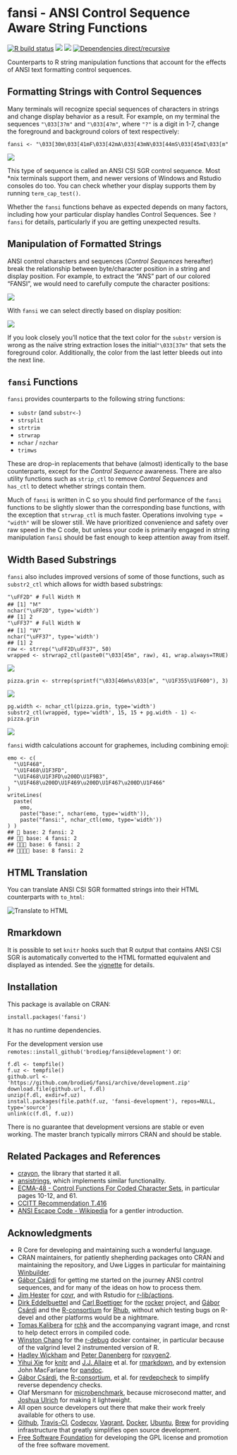 <!-- README.md is generated from README.Rmd. Please edit that file
library(rmarkdown)
render('README.Rmd', output_format=md_document())
render('README.Rmd', output_format=html_document())
 -->
fansi - ANSI Control Sequence Aware String Functions
====================================================

[![R build
status](https://github.com/brodieG/fansi/workflows/R-CMD-check/badge.svg)](https://github.com/brodieG/fansi/actions)
[![](https://codecov.io/gh/brodieG/fansi/branch/master/graphs/badge.svg?branch=master)](https://codecov.io/github/brodieG/fansi?branch=master)
[![](http://www.r-pkg.org/badges/version/fansi)](https://cran.r-project.org/package=fansi)
[![Dependencies
direct/recursive](https://tinyverse.netlify.app/badge/fansi)](https://tinyverse.netlify.app/)

Counterparts to R string manipulation functions that account for the
effects of ANSI text formatting control sequences.

Formatting Strings with Control Sequences
-----------------------------------------

Many terminals will recognize special sequences of characters in strings
and change display behavior as a result. For example, on my terminal the
sequences `"\033[3?m"` and `"\033[4?m"`, where `"?"` is a digit in 1-7,
change the foreground and background colors of text respectively: <!--
We tried to do everything using to_html, but github suppresses all html
-->

    fansi <- "\033[30m\033[41mF\033[42mA\033[43mN\033[44mS\033[45mI\033[m"

![](https://raw.githubusercontent.com/brodieG/fansi/rc/extra/images/fansi-1.png)

This type of sequence is called an ANSI CSI SGR control sequence. Most
\*nix terminals support them, and newer versions of Windows and Rstudio
consoles do too. You can check whether your display supports them by
running `term_cap_test()`.

Whether the `fansi` functions behave as expected depends on many
factors, including how your particular display handles Control
Sequences. See `?fansi` for details, particularly if you are getting
unexpected results.

Manipulation of Formatted Strings
---------------------------------

ANSI control characters and sequences (*Control Sequences* hereafter)
break the relationship between byte/character position in a string and
display position. For example, to extract the “ANS” part of our colored
“FANSI”, we would need to carefully compute the character positions:

![](https://raw.githubusercontent.com/brodieG/fansi/rc/extra/images/fansi-2.png)

With `fansi` we can select directly based on display position:

![](https://raw.githubusercontent.com/brodieG/fansi/rc/extra/images/fansi-3.png)

If you look closely you’ll notice that the text color for the `substr`
version is wrong as the naïve string extraction loses the
initial`"\033[37m"` that sets the foreground color. Additionally, the
color from the last letter bleeds out into the next line.

`fansi` Functions
-----------------

`fansi` provides counterparts to the following string functions:

-   `substr` (and `substr<-`)
-   `strsplit`
-   `strtrim`
-   `strwrap`
-   `nchar` / `nzchar`
-   `trimws`

These are drop-in replacements that behave (almost) identically to the
base counterparts, except for the *Control Sequence* awareness. There
are also utility functions such as `strip_ctl` to remove *Control
Sequences* and `has_ctl` to detect whether strings contain them.

Much of `fansi` is written in C so you should find performance of the
`fansi` functions to be slightly slower than the corresponding base
functions, with the exception that `strwrap_ctl` is much faster.
Operations involving `type = "width"` will be slower still. We have
prioritized convenience and safety over raw speed in the C code, but
unless your code is primarily engaged in string manipulation `fansi`
should be fast enough to keep attention away from itself.

Width Based Substrings
----------------------

`fansi` also includes improved versions of some of those functions, such
as `substr2_ctl` which allows for width based substrings:

    "\uFF2D" # Full Width M
    ## [1] "Ｍ"
    nchar("\uFF2D", type='width')
    ## [1] 2
    "\uFF37" # Full Width W
    ## [1] "Ｗ"
    nchar("\uFF37", type='width')
    ## [1] 2
    raw <- strrep("\uFF2D\uFF37", 50)
    wrapped <- strwrap2_ctl(paste0("\033[45m", raw), 41, wrap.always=TRUE)

![](https://raw.githubusercontent.com/brodieG/fansi/rc/extra/images/wrapped-1.png)

    pizza.grin <- strrep(sprintf("\033[46m%s\033[m", "\U1F355\U1F600"), 3)

![](https://raw.githubusercontent.com/brodieG/fansi/rc/extra/images/pizza-grin.png)

    pg.width <- nchar_ctl(pizza.grin, type='width')
    substr2_ctl(wrapped, type='width', 15, 15 + pg.width - 1) <- pizza.grin

![](https://raw.githubusercontent.com/brodieG/fansi/rc/extra/images/wrapped-2.png)

`fansi` width calculations account for graphemes, including combining
emoji:

    emo <- c(
      "\U1F468",
      "\U1F468\U1F3FD",
      "\U1F468\U1F3FD\u200D\U1F9B3",
      "\U1F468\u200D\U1F469\u200D\U1F467\u200D\U1F466"
    )
    writeLines(
      paste(
        emo,
        paste("base:", nchar(emo, type='width')),
        paste("fansi:", nchar_ctl(emo, type='width'))
    ) )
    ## 👨 base: 2 fansi: 2
    ## 👨🏽 base: 4 fansi: 2
    ## 👨🏽‍🦳 base: 6 fansi: 2
    ## 👨‍👩‍👧‍👦 base: 8 fansi: 2

HTML Translation
----------------

You can translate ANSI CSI SGR formatted strings into their HTML
counterparts with `to_html`:

![Translate to
HTML](https://raw.githubusercontent.com/brodieG/fansi/rc/extra/images/sgr_to_html.png)

Rmarkdown
---------

It is possible to set `knitr` hooks such that R output that contains
ANSI CSI SGR is automatically converted to the HTML formatted equivalent
and displayed as intended. See the
[vignette](https://htmlpreview.github.io/?https://raw.githubusercontent.com/brodieG/fansi/rc/extra/sgr-in-rmd.html)
for details.

Installation
------------

This package is available on CRAN:

    install.packages('fansi')

It has no runtime dependencies.

For the development version use
`remotes::install_github('brodieg/fansi@development')` or:

    f.dl <- tempfile()
    f.uz <- tempfile()
    github.url <- 'https://github.com/brodieG/fansi/archive/development.zip'
    download.file(github.url, f.dl)
    unzip(f.dl, exdir=f.uz)
    install.packages(file.path(f.uz, 'fansi-development'), repos=NULL, type='source')
    unlink(c(f.dl, f.uz))

There is no guarantee that development versions are stable or even
working. The master branch typically mirrors CRAN and should be stable.

Related Packages and References
-------------------------------

-   [crayon](https://github.com/r-lib/crayon), the library that started
    it all.
-   [ansistrings](https://github.com/r-lib/ansistrings/), which
    implements similar functionality.
-   [ECMA-48 - Control Functions For Coded Character
    Sets](https://www.ecma-international.org/publications-and-standards/standards/ecma-48/),
    in particular pages 10-12, and 61.
-   [CCITT Recommendation
    T.416](https://www.itu.int/rec/dologin_pub.asp?lang=e&id=T-REC-T.416-199303-I!!PDF-E&type=items)
-   [ANSI Escape Code -
    Wikipedia](https://en.wikipedia.org/wiki/ANSI_escape_code) for a
    gentler introduction.

Acknowledgments
---------------

-   R Core for developing and maintaining such a wonderful language.
-   CRAN maintainers, for patiently shepherding packages onto CRAN and
    maintaining the repository, and Uwe Ligges in particular for
    maintaining [Winbuilder](https://win-builder.r-project.org/).
-   [Gábor Csárdi](https://github.com/gaborcsardi) for getting me
    started on the journey ANSI control sequences, and for many of the
    ideas on how to process them.
-   [Jim Hester](https://github.com/jimhester) for
    [covr](https://cran.r-project.org/package=covr), and with Rstudio
    for [r-lib/actions](https://github.com/r-lib/actions).
-   [Dirk Eddelbuettel](https://github.com/eddelbuettel) and [Carl
    Boettiger](https://github.com/cboettig) for the
    [rocker](https://github.com/rocker-org/rocker) project, and [Gábor
    Csárdi](https://github.com/gaborcsardi) and the
    [R-consortium](https://www.r-consortium.org/) for
    [Rhub](https://github.com/r-hub), without which testing bugs on
    R-devel and other platforms would be a nightmare.
-   [Tomas Kalibera](https://github.com/kalibera) for
    [rchk](https://github.com/kalibera/rchk) and the accompanying
    vagrant image, and rcnst to help detect errors in compiled code.
-   [Winston Chang](https://github.com/wch) for the
    [r-debug](https://hub.docker.com/r/wch1/r-debug/) docker container,
    in particular because of the valgrind level 2 instrumented version
    of R.
-   [Hadley Wickham](https://github.com/hadley/) and [Peter
    Danenberg](https://github.com/klutometis) for
    [roxygen2](https://cran.r-project.org/package=roxygen2).
-   [Yihui Xie](https://github.com/yihui) for
    [knitr](https://cran.r-project.org/package=knitr) and [J.J.
    Allaire](https://github.com/jjallaire) et al. for
    [rmarkdown](https://cran.r-project.org/package=rmarkdown), and by
    extension John MacFarlane for [pandoc](https://pandoc.org/).
-   [Gábor Csárdi](https://github.com/gaborcsardi), the
    [R-consortium](https://www.r-consortium.org/), et al. for
    [revdepcheck](https://github.com/r-lib/revdepcheck) to simplify
    reverse dependency checks.
-   Olaf Mersmann for
    [microbenchmark](https://cran.r-project.org/package=microbenchmark),
    because microsecond matter, and [Joshua
    Ulrich](https://github.com/joshuaulrich) for making it lightweight.
-   All open source developers out there that make their work freely
    available for others to use.
-   [Github](https://github.com/), [Travis-CI](https://travis-ci.org/),
    [Codecov](https://about.codecov.io/),
    [Vagrant](https://www.vagrantup.com/),
    [Docker](https://www.docker.com/), [Ubuntu](https://ubuntu.com/),
    [Brew](https://brew.sh/) for providing infrastructure that greatly
    simplifies open source development.
-   [Free Software Foundation](https://www.fsf.org/) for developing the
    GPL license and promotion of the free software movement.
